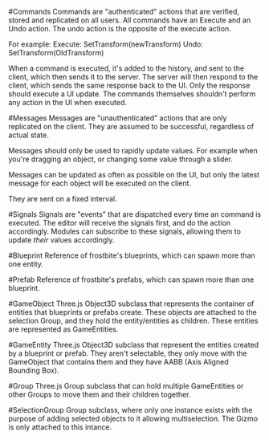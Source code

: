 #Commands
Commands are "authenticated" actions that are verified, stored and replicated on all users.
All commands have an Execute and an Undo action. The undo action is the opposite of the execute action.

For example:
Execute: SetTransform(newTransform)
Undo: SetTransform(OldTransform)

When a command is executed, it's added to the history, and sent to the client, which then sends it to the server. The server will then respond to the client, which sends the same response back to the UI.
Only the response should execute a UI update. The commands themselves shouldn't perform any action in the UI when executed.

#Messages
Messages are "unauthenticated" actions that are only replicated on the client.
They are assumed to be successful, regardless of actual state.

Messages should only be used to rapidly update values. For example when you're dragging an object, or changing some value through a slider.

Messages can be updated as often as possible on the UI, but only the latest message for each object will be executed on the client.

They are sent on a fixed interval.

#Signals
Signals are "events" that are dispatched every time an command is executed.
The editor will receive the signals first, and do the action accordingly.
Modules can subscribe to these signals, allowing them to update *their* values accordingly.

#Blueprint
Reference of frostbite's blueprints, which can spawn more than one entity. 

#Prefab
Reference of frostbite's prefabs, which can spawn more than one blueprint. 

#GameObject
Three.js Object3D subclass that represents the container of entities that blueprints or prefabs create. These objects are attached to the selection Group, and they hold the entity/entities as children. These entities are represented as GameEntities.

#GameEntity
Three.js Object3D subclass that represent the entities created by a blueprint or prefab. They aren't selectable, they only move with the GameObject that contains them and they have AABB (Axis Aligned Bounding Box).

#Group
Three.js Group subclass that can hold multiple GameEntities or other Groups to move them and their children together.

#SelectionGroup
Group subclass, where only one instance exists with the purpose of adding selected objects to it allowing multiselection. The Gizmo is only attached to this intance.